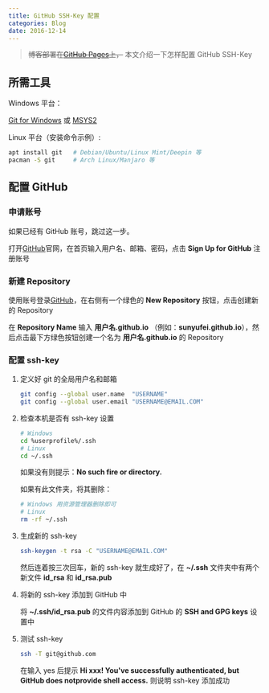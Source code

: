 ```yaml
---
title: GitHub SSH-Key 配置
categories: Blog
date: 2016-12-14
---
```


> ~~博客部署在[GitHub Pages](https://pages.github.com/)上，~~ 本文介绍一下怎样配置 GitHub SSH-Key

<!--more-->

## 所需工具

Windows 平台：

[Git for Windows](https://git-scm.com/downloads) 或
[MSYS2](https://msys2.org/)

Linux 平台（安装命令示例）:

```sh
apt install git   # Debian/Ubuntu/Linux Mint/Deepin 等
pacman -S git     # Arch Linux/Manjaro 等
```

## 配置 GitHub

### 申请账号

如果已经有 GitHub 账号，跳过这一步。

打开[GitHub](https://github.com)官网，在首页输入用户名、邮箱、密码，点击 **Sign Up for GitHub** 注册账号

### 新建 Repository

使用账号登录[GitHub](https://github.com)，在右侧有一个绿色的 **New Repository** 按钮，点击创建新的 Repository

在 **Repository Name** 输入 **用户名.github.io** （例如：**sunyufei.github.io**），然后点击最下方绿色按钮创建一个名为 **用户名.github.io** 的 Repository

### 配置 ssh-key

1. 定义好 git 的全局用户名和邮箱

   ```bash
   git config --global user.name  "USERNAME"
   git config --global user.email "USERNAME@EMAIL.COM"
   ```

1. 检查本机是否有 ssh-key 设置

   ```bash
   # Windows
   cd %userprofile%/.ssh
   # Linux
   cd ~/.ssh
   ```

   如果没有则提示：**No such fire or directory.**

   如果有此文件夹，将其删除：

   ```bash
   # Windows 用资源管理器删除即可
   # Linux
   rm -rf ~/.ssh
   ```

1. 生成新的 ssh-key

   ```bash
   ssh-keygen -t rsa -C "USERNAME@EMAIL.COM"
   ```

   然后连着按三次回车，新的 ssh-key 就生成好了，在 **~/.ssh** 文件夹中有两个新文件 **id_rsa** 和 **id_rsa.pub**

1. 将新的 ssh-key 添加到 GitHub 中

   将 **~/.ssh/id_rsa.pub** 的文件内容添加到 GitHub 的 **SSH and GPG keys** 设置中

1. 测试 ssh-key

   ```bash
   ssh -T git@github.com
   ```

   在输入 yes 后提示 **Hi xxx! You've successfully authenticated, but GitHub does notprovide shell access.** 则说明 ssh-key 添加成功
